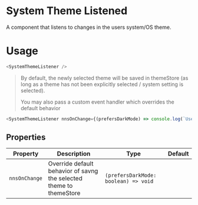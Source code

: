 # System Theme Listened

A component that listens to changes in the users system/OS theme.

# Usage
```javascript
<SystemThemeListener />
```


> By default, the newly selected theme will be saved in themeStore (as long as a theme has not been explicitly selected / system setting is selected).
> 
> You may also pass a custom event handler which overrides the default behavior

```javascript
<SystemThemeListener nnsOnChange={(prefersDarkMode) => console.log(`User selected ${prefersDarkMode ? 'dark' : 'light'} mode`)} />
```

## Properties

| Property    | Description                                                         | Type                                 | Default |
| ----------- |---------------------------------------------------------------------|--------------------------------------| ------- |
| `nnsOnChange`   | Override default behavior of savng the selected theme to themeStore | `(prefersDarkMode: boolean) => void` |         |
